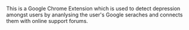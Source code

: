 This is a Google Chrome Extension which is used to detect depression amongst users by ananlysing the user's Google seraches and connects them with online support forums.
